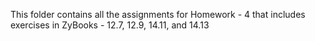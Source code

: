 This folder contains all the assignments for Homework - 4 that includes exercises in ZyBooks - 12.7, 12.9, 14.11, and 14.13
